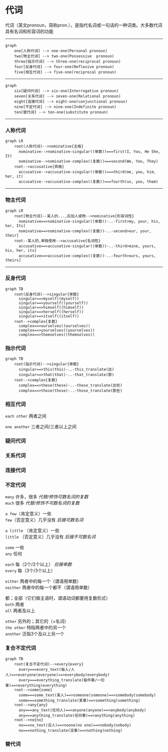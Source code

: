 # 代词

代词（英文pronoun，简称pron.），是指代名词或一句话的一种词类。大多数代词具有名词和形容词的功能

---
```mermaid
graph
    one[人称代词] --> one-one(Personal pronoun)
    two[物主代词] --> two-one(Possessive  pronoun)
    three[指示代词] --> three-one(reciprocal pronoun)
    four[反身代词] --> four-one(Reflexive pronoun)
    five[相互代词] --> five-one(reciprocal pronoun)
```
---
```mermaid
graph
    six[疑问代词] --> six-one(Interrogative pronoun)
    seven[关系代词] --> seven-one(Relational pronoun)
    eight[连接代词] --> eight-one(conjunctional pronoun)
    nine[不定代词] --> nine-one(Indefinite pronoun)
    ten[替代词] --> ten-one(substitute pronoun)
```
---

### 人称代词
```mermaid
graph LR
    root(人称代词)-->nominative{主格}
      nominative-->nominative-singular((单数))===first(I, You, He She, It)
      nominative-->nominative-complex((复数))===second(We, You, They)
    root-->accusative{宾格}
      accusative-->accusative-singular((单数))===third(me, you, him, her, it)
      accusative-->accusative-complex((复数))===fourth(us, you, them)
```
---
### 物主代词
```mermaid
graph LR
    root[物主代词]--某人的...,后加人或物-->nominative{形容词性}
      nominative==>nominative-singular((单数))-..-first>my, your, his, her, Its]
      nominative==>nominative-complex((复数))-..-second>our, your, their]
    root--某人的,单独使用-->accusative{名词性}
      accusative==>accusative-singular((单数))-..-third>mine, yours, his, her, its]
      accusative==>accusative-complex((复数))-..-fourth>ours, yours, theirs]
```
---
### 反身代词
```mermaid
graph TB
    root(反身代词)-->singular{单数}
      singular==>myself((myself))
      singular==>yourself((yourself))
      singular==>himself((himself))
      singular==>herself((herself))
      singular==>itself((itself))
    root-->complex{复数}
      complex==>ourselves((ourselves))
      complex==>yourselves((yourselves))
      complex==>themselves((themselves))
```

### 指示代词

```mermaid
graph TB
    root(指示代词)-->singular{单数}
      singular==>this(this)-..-this_translate(这)
      singular==>that(that)-..-that_translate(那)
    root-->complex{复数}
      complex==>these(these)-..-these_translate(这些)
      complex==>those(those)-..-those_translate(那些)
```

### 相互代词

`each other` 两者之间 

`one another` 三者之间/三者以上之间


### 疑问代词

### 关系代词

### 连接代词

### 不定代词

`many` 许多，很多 
*代替/修饰可数名词的复数*
<br>
`much` 很多
*代替/修饰不可数名词的复数*

`a few`（肯定意义）一些
<br>
`few`（否定意义）几乎没有
*后接可数名词*

`a little`  （肯定意义）一些
<br>
`little`  （否定意义）几乎没有
*后接不可数名词*

`some` 一些
<br>
`any` 任何

`each` 每（2个/2个以上）
*后接单数*
<br>
`every` 每（3个/3个以上）

`either` 
两者中的每一个（谓语用单数）
<br>
`neither`
两者中的每一个都不（谓语用单数）

都；全部（它们做主语时，谓语动词都要用复数形式）
<br>
`both` 两者
<br>
`all` 两者及以上

`other` 另外的；其它的（+名词）
<br>
`the other` 特指两者中的另一个
<br>
`another` 泛指3个及以上另一个

### 复合不定代词

```mermaid
graph TB
    root(复合不定代词)-->every{every}
      every===every_text(每人/人人)==>everyone(everyone)==>everybody(everybody)
      every===everything_translate(每件事/一切事)==>everything(everything)
    root-->some{some}
      some===some_text(某人)==>someone(someone)==>somebody(somebody)
      some===something_translate(某事)==>something(something)
    root-->any{any}
      any===any_text(任何人)==>anyone(anyone)==>anybody(anybody)
      any===anything_translate(任何事)==>anything(anything)
    root-->no{no}
      no===no_text(没人)==>noone(no one)==>nobody(nobody)
      no===nothing_translate(没事)==>nothing(nothing)
```

### 替代词